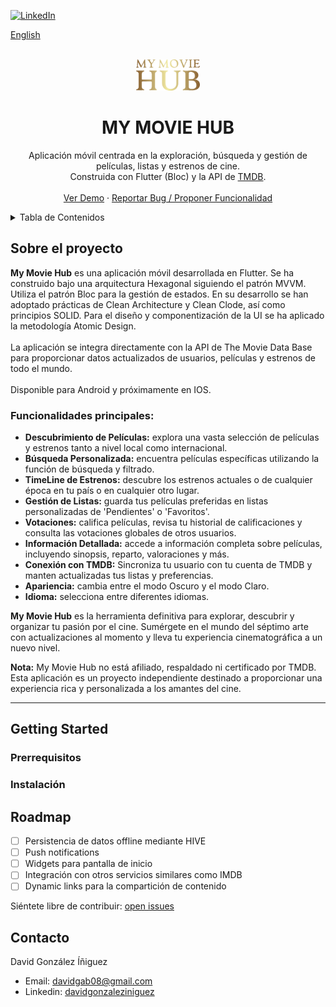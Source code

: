 [![LinkedIn][linkedin-shield]][linkedin-url]

[English](README.md)

<!-- PROJECT LOGO -->
<br />
<div align="center">                                
  
  <img src="my_movie_hub/assets/pngs/mmh_logo.png" alt="Logo" height="50">
  <h1 align="center">MY MOVIE HUB</h1>
  <p align="center">
    Aplicación móvil centrada en la exploración, búsqueda y gestión de películas, listas y estrenos de cine.
    <br />
    Construida con Flutter (Bloc) y la API de <a href="https://developer.themoviedb.org/reference/intro/getting-started">TMDB</a>.
    <br />
    <br />
    <a href="https://github.com/othneildrew/Best-README-Template">Ver Demo</a>
    ·
    <a href="https://github.com/davidgab98/my-movie-hub/issues">Reportar Bug / Proponer Funcionalidad</a>
  </p>
</div>



<!-- TABLE OF CONTENTS -->
<details>
  <summary>Tabla de Contenidos</summary>
  <ol>
    <li>
      <a href="#sobre-el-proyecto">Sobre el proyecto</a>
    </li>
    <li>
      <a href="#getting-started">Getting Started</a>
      <ul>
        <li><a href="#prerrequisitos">Prerrequisitos</a></li>
        <li><a href="#instalación">Instalación</a></li>
      </ul>
    </li>
    <li><a href="#roadmap">Roadmap</a></li>
    <li><a href="#contacto">Contacto</a></li>
  </ol>
</details>



<!-- ABOUT THE PROJECT -->
## Sobre el proyecto

**My Movie Hub** es una aplicación móvil desarrollada en Flutter. Se ha construido bajo una arquitectura Hexagonal siguiendo el patrón MVVM. Utiliza el patrón Bloc para la gestión de estados. En su desarrollo se han adoptado prácticas de Clean Architecture y Clean Clode, así como principios SOLID. Para el diseño y componentización de la UI se ha aplicado la metodología Atomic Design. 
<br />
<br />
La aplicación se integra directamente con la API de The Movie Data Base para proporcionar datos actualizados de usuarios, películas y estrenos de todo el mundo. 
<br />
<br />
Disponible para Android y próximamente en IOS. 

### Funcionalidades principales:

- **Descubrimiento de Películas:** explora una vasta selección de películas y estrenos tanto a nivel local como internacional.
- **Búsqueda Personalizada:** encuentra películas específicas utilizando la función de búsqueda y filtrado.
- **TimeLine de Estrenos:** descubre los estrenos actuales o de cualquier época en tu país o en cualquier otro lugar.
- **Gestión de Listas:** guarda tus películas preferidas en listas personalizadas de 'Pendientes' o 'Favoritos'. 
- **Votaciones:** califica películas, revisa tu historial de calificaciones y consulta las votaciones globales de otros usuarios.
- **Información Detallada:** accede a información completa sobre películas, incluyendo sinopsis, reparto, valoraciones y más.
- **Conexión con TMDB:** Sincroniza tu usuario con tu cuenta de TMDB y manten actualizadas tus listas y preferencias.
- **Apariencia:** cambia entre el modo Oscuro y el modo Claro.
- **Idioma:** selecciona entre diferentes idiomas.

**My Movie Hub** es la herramienta definitiva para explorar, descubrir y organizar tu pasión por el cine. Sumérgete en el mundo del séptimo arte con actualizaciones al momento y lleva tu experiencia cinematográfica a un nuevo nivel.

**Nota:** My Movie Hub no está afiliado, respaldado ni certificado por TMDB. Esta aplicación es un proyecto independiente destinado a proporcionar una experiencia rica y personalizada a los amantes del cine.

---

<!-- GETTING STARTED -->
## Getting Started


### Prerrequisitos


### Instalación


<!-- ROADMAP -->
## Roadmap

- [ ] Persistencia de datos offline mediante HIVE
- [ ] Push notifications
- [ ] Widgets para pantalla de inicio
- [ ] Integración con otros servicios similares como IMDB
- [ ] Dynamic links para la compartición de contenido

Siéntete libre de contribuir: [open issues](https://github.com/davidgab98/my-movie-hub/issues)

<!-- CONTACT -->
## Contacto

David González Íñiguez 
- Email: davidgab08@gmail.com
- Linkedin: [davidgonzaleziniguez](https://linkedin.com/in/davidgonzaleziniguez)


<!-- MARKDOWN LINKS & IMAGES -->
<!-- https://www.markdownguide.org/basic-syntax/#reference-style-links -->
[linkedin-shield]: https://img.shields.io/badge/-LinkedIn-black.svg?style=for-the-badge&logo=linkedin&colorB=555
[linkedin-url]: https://linkedin.com/in/davidgonzaleziniguez
[product-screenshot]: images/screenshot.png
[Next.js]: https://img.shields.io/badge/next.js-000000?style=for-the-badge&logo=nextdotjs&logoColor=white
[Next-url]: https://nextjs.org/
[React.js]: https://img.shields.io/badge/React-20232A?style=for-the-badge&logo=react&logoColor=61DAFB
[React-url]: https://reactjs.org/
[Vue.js]: https://img.shields.io/badge/Vue.js-35495E?style=for-the-badge&logo=vuedotjs&logoColor=4FC08D
[Vue-url]: https://vuejs.org/
[Angular.io]: https://img.shields.io/badge/Angular-DD0031?style=for-the-badge&logo=angular&logoColor=white
[Angular-url]: https://angular.io/
[Svelte.dev]: https://img.shields.io/badge/Svelte-4A4A55?style=for-the-badge&logo=svelte&logoColor=FF3E00
[Svelte-url]: https://svelte.dev/
[Laravel.com]: https://img.shields.io/badge/Laravel-FF2D20?style=for-the-badge&logo=laravel&logoColor=white
[Laravel-url]: https://laravel.com
[Bootstrap.com]: https://img.shields.io/badge/Bootstrap-563D7C?style=for-the-badge&logo=bootstrap&logoColor=white
[Bootstrap-url]: https://getbootstrap.com
[JQuery.com]: https://img.shields.io/badge/jQuery-0769AD?style=for-the-badge&logo=jquery&logoColor=white
[JQuery-url]: https://jquery.com 

